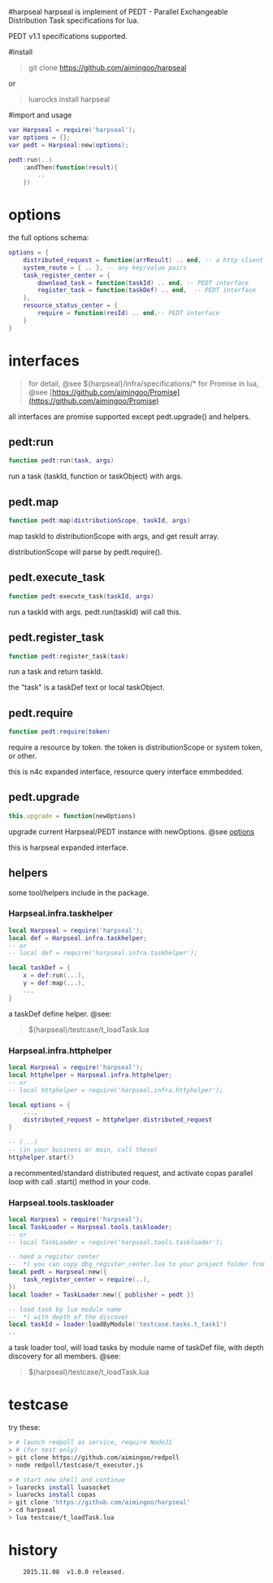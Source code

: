 #harpseal
harpseal is implement of PEDT - Parallel Exchangeable Distribution Task specifications for lua.

PEDT v1.1 specifications supported.

#install
> git clone https://github.com/aimingoo/harpseal

or
> luarocks install harpseal

#import and usage
```lua
var Harpseal = require('harpseal');
var options = {};
var pedt = Harpseal:new(options);

pedt:run(..)
	:andThen(function(result){
		..
	})
```

# options
the full options schema:
```lua
options = {
	distributed_request = function(arrResult) .. end, -- a http client implement
	system_route = { .. }, -- any key/value pairs
	task_register_center = {
		download_task = function(taskId) .. end, -- PEDT interface
		register_task = function(taskDef) .. end,  -- PEDT interface
	},
	resource_status_center = {
		require = function(resId) .. end,-- PEDT interface
	}
}
```

# interfaces
> for detail, @see ${harpseal}/infra/specifications/*
> for Promise in lua, @see [https://github.com/aimingoo/Promise](https://github.com/aimingoo/Promise)

all interfaces are promise supported except pedt.upgrade() and helpers.

## pedt:run
```lua
function pedt:run(task, args)
```
run a task (taskId, function or taskObject) with args.

## pedt.map
```lua
function pedt:map(distributionScope, taskId, args)
```
map taskId to distributionScope with args, and get result array.

distributionScope will parse by pedt.require().

## pedt.execute_task
```lua
function pedt:execute_task(taskId, args)
```
run a taskId with args. pedt.run(taskId) will call this.

## pedt.register_task
```lua
function pedt:register_task(task)
```
run a task and return taskId.

the "task" is a taskDef text or local taskObject.

## pedt.require
```lua
function pedt:require(token)
```
require a resource by token. the token is distributionScope or system token, or other.

this is n4c expanded interface, resource query interface emmbedded.

## pedt.upgrade
```javascript
this.upgrade = function(newOptions)
```
upgrade current Harpseal/PEDT instance with newOptions. @see [options](#options)

this is harpseal expanded interface.

## helpers

some tool/helpers include in the package.

### Harpseal.infra.taskhelper
```lua
local Harpseal = require('harpseal');
local def = Harpseal.infra.taskhelper;
-- or
-- local def = require('harpseal.infra.taskhelper');

local taskDef = {
	x = def:run(...),
	y = def:map(...),
	...
}
```
a taskDef define helper. @see:
> $(harpseal)/testcase/t_loadTask.lua

### Harpseal.infra.httphelper
```lua
local Harpseal = require('harpseal');
local httphelper = Harpseal.infra.httphelper;
-- or
-- local httphelper = require('harpseal.infra.httphelper');

local options = {
	...,
	distributed_request = httphelper.distributed_request
}

-- (...)
-- (in your business or main, call these)
httphelper.start()
```
a recommented/standard distributed request, and activate copas parallel loop with call .start() method in your code.

### Harpseal.tools.taskloader
```lua
local Harpseal = require('harpseal');
local TaskLoader = Harpseal.tools.taskloader;
-- or
-- local TaskLoader = require('harpseal.tools.taskloader');

-- need a register center
--	*) you can copy dbg_register_center.lua to your project folder from $(harpseal)/infra/.
local pedt = Harpseal:new({
	task_register_center = require(..),
})
local loader = TaskLoader:new({ publisher = pedt })

-- load task by lua module name
--	*) with depth of the discover
local taskId = loader:loadByModule('testcase.tasks.t_task1')
..
```
a task loader tool, will load tasks by module name of taskDef file, with depth discovery for all members. @see:
> $(harpseal)/testcase/t_loadTask.lua

# testcase
try these:
```bash
> # launch redpoll as service, require NodeJS
> # (for test only)
> git clone https://github.com/aimingoo/redpoll
> node redpoll/testcase/t_executor.js

> # start new shell and continue
> luarocks install luasocket
> luarocks install copas
> git clone 'https://github.com/aimingoo/harpseal'
> cd harpseal
> lua testcase/t_loadTask.lua
```

# history
```text
	2015.11.08	v1.0.0 released.
```